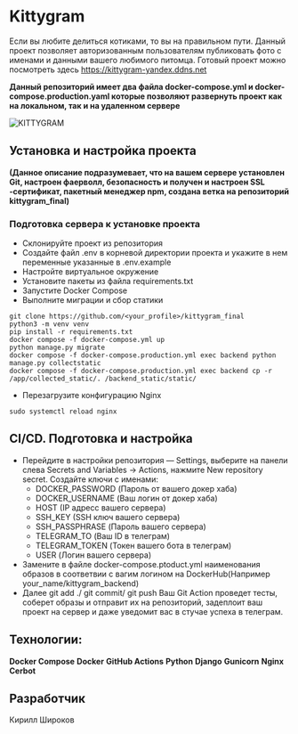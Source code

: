# Kittygram
Если вы любите делиться котиками, то вы на правильном пути. Данный проект позволяет авторизованным пользователям публиковать фото с именами и данными вашего любимого питомца. 
 Готовый проект можно посмотреть здесь
 https://kittygram-yandex.ddns.net

 **Данный репозиторий имеет два файла docker-compose.yml и docker-compose.production.yaml которые позволяют развернуть проект как на локальном, так и на удаленном сервере**

![KITTYGRAM](https://github.com/KirillShirokov/kittygram_final/actions/workflows/main.yml/badge.svg)

##  Установка и настройка проекта
**(Данное описание подразумевает, что на вашем сервере установлен Git, настроен фаерволл, безопасность и получен и настроен SSL -сертификат, пакетный менеджер npm, создана ветка на репозиторий kittygram_final)**
### Подготовка сервера к установке проекта
- Склонируйте проект из репозитория
- Создайте файл .env в корневой директории проекта и укажите в нем переменные указанные в .env.example
- Настройте виртуальное окружение
- Установите пакеты из файла requirements.txt
- Запустите Docker Compose 
- Выполните миграции и сбор статики
```
git clone https://github.com/<your_profile>/kittygram_final
python3 -m venv venv
pip install -r requirements.txt
docker compose -f docker-compose.yml up
python manage.py migrate
docker compose -f docker-compose.production.yml exec backend python manage.py collectstatic
docker compose -f docker-compose.production.yml exec backend cp -r /app/collected_static/. /backend_static/static/

```
- Перезагрузите конфигурацию Nginx
```
sudo systemctl reload nginx
```
## CI/CD. Подготовка и настройка
- Перейдите в настройки репозитория — Settings, выберите на панели слева Secrets and Variables → Actions, нажмите New repository secret. Создайте ключи с именами: 
  - DOCKER_PASSWORD (Пароль от вашего докер хаба)
  - DOCKER_USERNAME (Ваш логин от докер хаба)
  - HOST (IP адресс вашего сервера)
  - SSH_KEY (SSH ключ вашего сервера)
  - SSH_PASSPHRASE (Пароль вашего сервера)
  - TELEGRAM_TO (Ваш ID в телеграм)
  - TELEGRAM_TOKEN (Токен вашего бота в телеграм)
  - USER (Логин вашего сервера)
- Замените в файле docker-compose.ptoduct.yml наименования образов в соответвии с вагим логином на DockerHub(Например your_name/kittygram_backend)
- Далее git add ./ git commit/ git push
Ваш Git Action проведет тесты, соберет образы и отправит их на репозиторий, задеплоит ваш проект на сервер и даже уведомит вас в стучае успеха в телеграм.

## Технологии:
**Docker Compose**
**Docker**
**GitHub Actions**
**Python**
**Django**
**Gunicorn**
**Nginx**
**Cerbot**
## Разработчик
Кирилл Широков